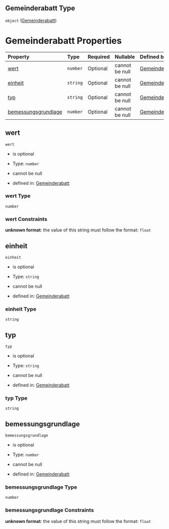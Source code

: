 ## Gemeinderabatt Type

`object` ([Gemeinderabatt](gemeinderabatt.md))

# Gemeinderabatt Properties

| Property                                    | Type     | Required | Nullable       | Defined by                                                                                                                                                                                                      |
| :------------------------------------------ | :------- | :------- | :------------- | :-------------------------------------------------------------------------------------------------------------------------------------------------------------------------------------------------------------- |
| [wert](#wert)                               | `number` | Optional | cannot be null | [Gemeinderabatt](gemeinderabatt-properties-wert.md "https://raw.githubusercontent.com/conuti-gmbh/bo4e-schema/master/schemas/v1/com/Gemeinderabatt.schema.json#/properties/wert")                               |
| [einheit](#einheit)                         | `string` | Optional | cannot be null | [Gemeinderabatt](gemeinderabatt-properties-einheit.md "https://raw.githubusercontent.com/conuti-gmbh/bo4e-schema/master/schemas/v1/com/Gemeinderabatt.schema.json#/properties/einheit")                         |
| [typ](#typ)                                 | `string` | Optional | cannot be null | [Gemeinderabatt](gemeinderabatt-properties-typ.md "https://raw.githubusercontent.com/conuti-gmbh/bo4e-schema/master/schemas/v1/com/Gemeinderabatt.schema.json#/properties/typ")                                 |
| [bemessungsgrundlage](#bemessungsgrundlage) | `number` | Optional | cannot be null | [Gemeinderabatt](gemeinderabatt-properties-bemessungsgrundlage.md "https://raw.githubusercontent.com/conuti-gmbh/bo4e-schema/master/schemas/v1/com/Gemeinderabatt.schema.json#/properties/bemessungsgrundlage") |

## wert



`wert`

*   is optional

*   Type: `number`

*   cannot be null

*   defined in: [Gemeinderabatt](gemeinderabatt-properties-wert.md "https://raw.githubusercontent.com/conuti-gmbh/bo4e-schema/master/schemas/v1/com/Gemeinderabatt.schema.json#/properties/wert")

### wert Type

`number`

### wert Constraints

**unknown format**: the value of this string must follow the format: `float`

## einheit



`einheit`

*   is optional

*   Type: `string`

*   cannot be null

*   defined in: [Gemeinderabatt](gemeinderabatt-properties-einheit.md "https://raw.githubusercontent.com/conuti-gmbh/bo4e-schema/master/schemas/v1/com/Gemeinderabatt.schema.json#/properties/einheit")

### einheit Type

`string`

## typ



`typ`

*   is optional

*   Type: `string`

*   cannot be null

*   defined in: [Gemeinderabatt](gemeinderabatt-properties-typ.md "https://raw.githubusercontent.com/conuti-gmbh/bo4e-schema/master/schemas/v1/com/Gemeinderabatt.schema.json#/properties/typ")

### typ Type

`string`

## bemessungsgrundlage



`bemessungsgrundlage`

*   is optional

*   Type: `number`

*   cannot be null

*   defined in: [Gemeinderabatt](gemeinderabatt-properties-bemessungsgrundlage.md "https://raw.githubusercontent.com/conuti-gmbh/bo4e-schema/master/schemas/v1/com/Gemeinderabatt.schema.json#/properties/bemessungsgrundlage")

### bemessungsgrundlage Type

`number`

### bemessungsgrundlage Constraints

**unknown format**: the value of this string must follow the format: `float`
